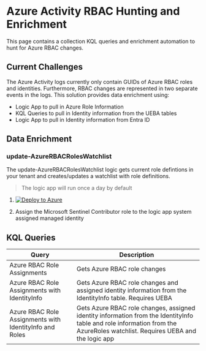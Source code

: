 # Azure Activity RBAC Hunting and Enrichment
This page contains a collection KQL queries and enrichment automation to hunt for Azure RBAC changes. 

## Current Challenges
The Azure Activity logs currently only contain GUIDs of Azure RBAC roles and identities. Furthermore, RBAC changes are represented in two separate events in the logs. This solution provides data enrichment using:
- Logic App to pull in Azure Role Information
- KQL Queries to pull in Identity information from the UEBA tables
- Logic App to pull in Identity information from Entra ID

## Data Enrichment

### update-AzureRBACRolesWatchlist
The update-AzureRBACRolesWatchlist logic gets current role defintions in your tenant and creates/updates a watchlist with role definitions.

> The logic app will run once a day by default

1. [![Deploy to Azure](https://aka.ms/deploytoazurebutton)](https://portal.azure.com/#create/Microsoft.Template/uri/https%3A%2F%2Fraw.githubusercontent.com%2Fseanstark%2Fsentinel-tools%2Fmain%2FAzure%2520Activity%2Fazuredeploy-update-AzureRBACRolesWatchlist.json)

2. Assign the Microsoft Sentinel Contributor role to the logic app system assigned managed identity

## KQL Queries

| Query | Description |
|---|---|
| Azure RBAC Role Assignments | Gets Azure RBAC role changes |
| Azure RBAC Role Assignments with IdentityInfo | Gets Azure RBAC role changes and assigned identity information from the IdentityInfo table. Requires UEBA |
| Azure RBAC Role Assignments with IdentityInfo and Roles | Gets Azure RBAC role changes, assigned identity information from the IdentityInfo table and role information from the AzureRoles watchlist. Requires UEBA and the logic app |
